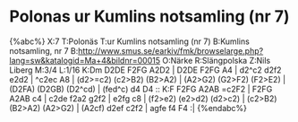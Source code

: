 # Polonas ur Kumlins notsamling (nr 7)

{%abc%}
X:7
T:Polonäs
T:ur Kumlins notsamling (nr 7)
B:Kumlins notsamling, nr 7
B:http://www.smus.se/earkiv/fmk/browselarge.php?lang=sw&katalogid=Ma+4&bildnr=00015
O:Närke
R:Slängpolska
Z:Nils Liberg
M:3/4
L:1/16
K:Dm
D2DE F2FG A2D2 | D2DE F2FG A4 | d2^c2 d2f2 e2d2 | ^c2ec A8 |
(d2>=c2) (c2>B2) (B2>A2) | (A2>G2) (G2>F2) (F2>E2) | (D2FA) (D2GB) (D2^cd) | (fed^c) d4 D4 ::
K:F
F2FG A2AB =c2F2 | F2FG A2AB c4 | c2de f2a2 g2f2 | e2fg c8 |
(f2>e2) (e2>d2) (d2>c2) | (c2>B2) (B2>A2) (A2>G2) | (A2cf) d2ef c2f2 | agfe f4 F4 :|
{%endabc%}
